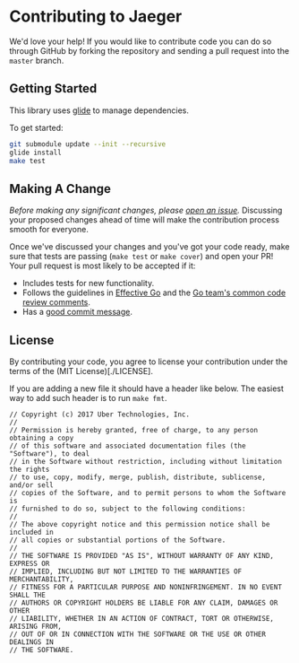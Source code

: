 # Contributing to Jaeger

We'd love your help! If you would like to contribute code you can do so through GitHub
by forking the repository and sending a pull request into the `master` branch.

## Getting Started

This library uses [glide](https://github.com/Masterminds/glide) to manage dependencies.

To get started:

```bash
git submodule update --init --recursive
glide install
make test
```

## Making A Change

*Before making any significant changes, please [open an
issue](https://github.com/uber/jaeger/issues).* Discussing your proposed
changes ahead of time will make the contribution process smooth for everyone.

Once we've discussed your changes and you've got your code ready, make sure
that tests are passing (`make test` or `make cover`) and open your PR! Your
pull request is most likely to be accepted if it:

* Includes tests for new functionality.
* Follows the guidelines in [Effective
  Go](https://golang.org/doc/effective_go.html) and the [Go team's common code
  review comments](https://github.com/golang/go/wiki/CodeReviewComments).
* Has a [good commit
  message](http://tbaggery.com/2008/04/19/a-note-about-git-commit-messages.html).

## License

By contributing your code, you agree to license your contribution under the terms
of the (MIT License)[./LICENSE].

If you are adding a new file it should have a header like below.  The easiest
way to add such header is to run `make fmt`.

```
// Copyright (c) 2017 Uber Technologies, Inc.
//
// Permission is hereby granted, free of charge, to any person obtaining a copy
// of this software and associated documentation files (the "Software"), to deal
// in the Software without restriction, including without limitation the rights
// to use, copy, modify, merge, publish, distribute, sublicense, and/or sell
// copies of the Software, and to permit persons to whom the Software is
// furnished to do so, subject to the following conditions:
//
// The above copyright notice and this permission notice shall be included in
// all copies or substantial portions of the Software.
//
// THE SOFTWARE IS PROVIDED "AS IS", WITHOUT WARRANTY OF ANY KIND, EXPRESS OR
// IMPLIED, INCLUDING BUT NOT LIMITED TO THE WARRANTIES OF MERCHANTABILITY,
// FITNESS FOR A PARTICULAR PURPOSE AND NONINFRINGEMENT. IN NO EVENT SHALL THE
// AUTHORS OR COPYRIGHT HOLDERS BE LIABLE FOR ANY CLAIM, DAMAGES OR OTHER
// LIABILITY, WHETHER IN AN ACTION OF CONTRACT, TORT OR OTHERWISE, ARISING FROM,
// OUT OF OR IN CONNECTION WITH THE SOFTWARE OR THE USE OR OTHER DEALINGS IN
// THE SOFTWARE.
```

